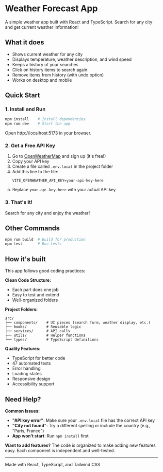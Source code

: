 # Weather Forecast App

A simple weather app built with React and TypeScript. Search for any city and get current weather information!

## What it does
- Shows current weather for any city
- Displays temperature, weather description, and wind speed
- Keeps a history of your searches
- Click on history items to search again
- Remove items from history (with undo option)
- Works on desktop and mobile

## Quick Start

### 1. Install and Run
```bash
npm install    # Install dependencies
npm run dev    # Start the app
```
Open http://localhost:5173 in your browser.

### 2. Get a Free API Key
1. Go to [OpenWeatherMap](https://openweathermap.org/api) and sign up (it's free!)
2. Copy your API key
3. Create a file called `.env.local` in the project folder
4. Add this line to the file:
   ```
   VITE_OPENWEATHER_API_KEY=your-api-key-here
   ```
5. Replace `your-api-key-here` with your actual API key

### 3. That's it!
Search for any city and enjoy the weather!

## Other Commands
```bash
npm run build  # Build for production
npm test       # Run tests
```

## How it's built

This app follows good coding practices:

**Clean Code Structure:**
- Each part does one job
- Easy to test and extend
- Well-organized folders

**Project Folders:**
```
src/
├── components/    # UI pieces (search form, weather display, etc.)
├── hooks/         # Reusable logic
├── services/      # API calls
├── utils/         # Helper functions
└── types/         # TypeScript definitions
```

**Quality Features:**
- TypeScript for better code
- 47 automated tests
- Error handling
- Loading states
- Responsive design
- Accessibility support

## Need Help?

**Common Issues:**
- **"API key error"**: Make sure your `.env.local` file has the correct API key
- **"City not found"**: Try a different spelling or include the country (e.g., "Paris, France")
- **App won't start**: Run `npm install` first

**Want to add features?**
The code is organized to make adding new features easy. Each component is independent and well-tested.

---

Made with React, TypeScript, and Tailwind CSS
